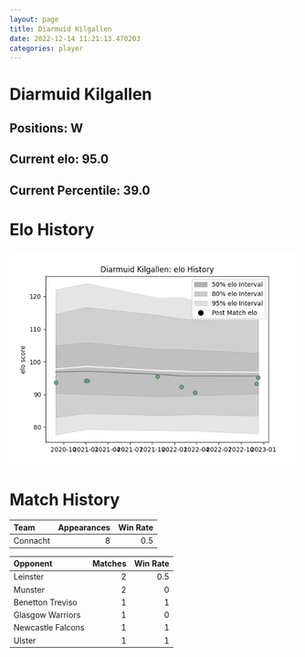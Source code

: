 ```yaml
---  
layout: page  
title: Diarmuid Kilgallen  
date: 2022-12-14 11:21:13.470203  
categories: player  
---
```

# Diarmuid Kilgallen

## Positions: W

## Current elo: 95.0

## Current Percentile: 39.0

# Elo History


![elo history](history_DiarmuidKilgallen.png)
# Match History


| Team     |   Appearances |   Win Rate |
|:---------|--------------:|-----------:|
| Connacht |             8 |        0.5 |

| Opponent          |   Matches |   Win Rate |
|:------------------|----------:|-----------:|
| Leinster          |         2 |        0.5 |
| Munster           |         2 |        0   |
| Benetton Treviso  |         1 |        1   |
| Glasgow Warriors  |         1 |        0   |
| Newcastle Falcons |         1 |        1   |
| Ulster            |         1 |        1   |